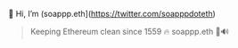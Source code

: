 👋 Hi, I’m (soappp.eth](https://twitter.com/soapppdoteth)

> Keeping Ethereum clean since 1559 🔥  soappp.eth 🦇🔊
